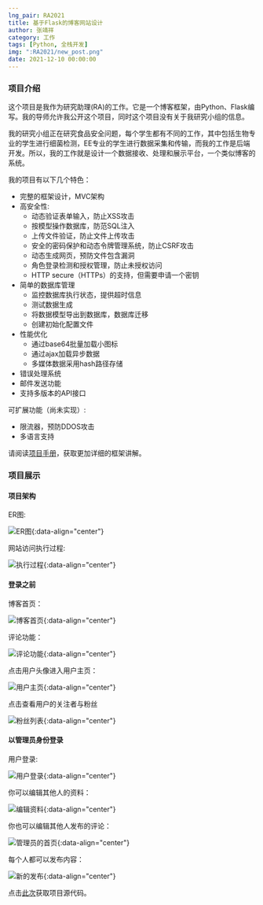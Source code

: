 ```yaml
---
lng_pair: RA2021
title: 基于Flask的博客网站设计
author: 张靖祥
category: 工作
tags: [Python, 全栈开发]
img: ":RA2021/new_post.png"
date: 2021-12-10 00:00:00
---
```


### 项目介绍

这个项目是我作为研究助理(RA)的工作。它是<!-- outline-start -->一个博客框架，由Python、Flask编写。<!-- outline-end -->我的导师允许我公开这个项目，同时这个项目没有关于我研究小组的信息。

我的研究小组正在研究食品安全问题，每个学生都有不同的工作，其中包括生物专业的学生进行细菌检测，EE专业的学生进行数据采集和传输，而我的工作是后端开发。所以，我的工作就是设计一个数据接收、处理和展示平台，一个类似博客的系统。


我的项目有以下几个特色：

- 完整的框架设计，MVC架构
- 高安全性:
  - 动态验证表单输入，防止XSS攻击
  - 按模型操作数据库，防范SQL注入
  - 上传文件验证，防止文件上传攻击
  - 安全的密码保护和动态令牌管理系统，防止CSRF攻击
  - 动态生成网页，预防文件包含漏洞
  - 角色登录检测和授权管理，防止未授权访问
  - HTTP secure（HTTPs）的支持，但需要申请一个密钥
- 简单的数据库管理
  - 监控数据库执行状态，提供超时信息
  - 测试数据生成
  - 将数据模型导出到数据库，数据库迁移
  - 创建初始化配置文件
- 性能优化
  - 通过base64批量加载小图标
  - 通过ajax加载异步数据
  - 多媒体数据采用hash路径存储
- 错误处理系统
- 邮件发送功能
- 支持多版本的API接口

可扩展功能（尚未实现）:
- 限流器，预防DDOS攻击
- 多语言支持

请阅读[项目手册](https://github.com/Jingxiang-Zhang/Blog_Flask_Design/blob/main/manual.pdf)，获取更加详细的框架讲解。

### 项目展示

#### 项目架构

ER图:

![ER图](:RA2021/ER.png){:data-align="center"}

网站访问执行过程:

![执行过程](:RA2021/structure.png){:data-align="center"}

#### 登录之前

博客首页：

![博客首页](:RA2021/frontpage.png){:data-align="center"}

评论功能：

![评论功能](:RA2021/comment.png){:data-align="center"}

点击用户头像进入用户主页：

![用户主页](:RA2021/personal_page.png){:data-align="center"}

点击查看用户的关注者与粉丝

![粉丝列表](:RA2021/followed.png){:data-align="center"}

#### 以管理员身份登录

用户登录:

![用户登录](:RA2021/login.png){:data-align="center"}

你可以编辑其他人的资料：

![编辑资料](:RA2021/edit_profile.png){:data-align="center"}

你也可以编辑其他人发布的评论：

![管理员的首页](:RA2021/root_frontpage.png){:data-align="center"}

每个人都可以发布内容：

![新的发布](:RA2021/new_post.png){:data-align="center"}

点击[此次](https://github.com/Jingxiang-Zhang/Blog_Flask_Design)获取项目源代码。

